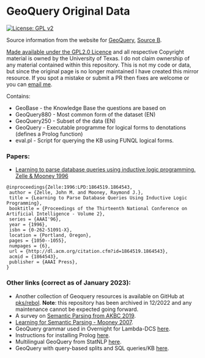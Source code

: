# GeoQuery Original Data

[![License: GPL v2](https://img.shields.io/badge/License-GPL_v2-blue.svg)](https://www.gnu.org/licenses/old-licenses/gpl-2.0.en.html)

Source information from the website for [GeoQuery](http://www.cs.utexas.edu/users/ml/geo.html), [Source B](http://www.cs.utexas.edu/~ml/nldata/geoquery.html).

[Made available under the GPL2.0 Licence](https://www.gnu.org/licenses/old-licenses/gpl-2.0.en.html) and all respective Copyright material is owned by the University of Texas. I do not claim ownership of any material contained within this repository. This is not my code or data, but since the original page is no longer maintained I have created this mirror resource. If you spot a mistake or submit a PR then fixes are welcome or you can [email me](mailto:tom.sherborne@ed.ac.uk).

Contains:

* GeoBase - the Knowledge Base the questions are based on
* GeoQuery880 - Most common form of the dataset (EN)
* GeoQuery250 - Subset of the data (EN)
* GeoQuery - Executable programme for logical forms to denotations (defines a Prolog function)
* eval.pl - Script for querying the KB using FUNQL logical forms.

### Papers:
* [Learning to parse database queries using inductive logic programming. Zelle & Mooney 1996](https://www.cs.utexas.edu/~ml/papers/chill-aaai-96.pdf)
```
@inproceedings{Zelle:1996:LPD:1864519.1864543,
 author = {Zelle, John M. and Mooney, Raymond J.},
 title = {Learning to Parse Database Queries Using Inductive Logic Programming},
 booktitle = {Proceedings of the Thirteenth National Conference on Artificial Intelligence - Volume 2},
 series = {AAAI'96},
 year = {1996},
 isbn = {0-262-51091-X},
 location = {Portland, Oregon},
 pages = {1050--1055},
 numpages = {6},
 url = {http://dl.acm.org/citation.cfm?id=1864519.1864543},
 acmid = {1864543},
 publisher = {AAAI Press},
} 
```


### Other links (correct as of January 2023):
* Another collection of Geoquery resources is available on GitHub at [pks/rebol](https://github.com/pks/rebol/tree/master/data/geoquery). __Note__: this repository has been archived in 12/2022 and any maintenance cannot be expected going forward.
* A survey on [Semantic Parsing from AKBC 2019](https://openreview.net/forum?id=HylaEWcTT7).
* [Learning for Semantic Parsing - Mooney 2007](https://link.springer.com/content/pdf/10.1007%2F978-3-540-70939-8.pdf).
* GeoQuery grammar used in Overnight for Lambda-DCS [here](https://worksheets.codalab.org/rest/bundles/0x40d0664a7a3c4afc853e0509e546c6c4/contents/blob/geo880.grammar).
* Instructions for installing Prolog [here](https://wwu-pi.github.io/tutorials/lectures/lsp/010_install_swi_prolog.html).
* Multilingual GeoQuery from StatNLP [here](http://www.statnlp.org/software/dataset).
* GeoQuery with query-based splits and SQL queries/KB [here](https://github.com/jkkummerfeld/text2sql-data).
